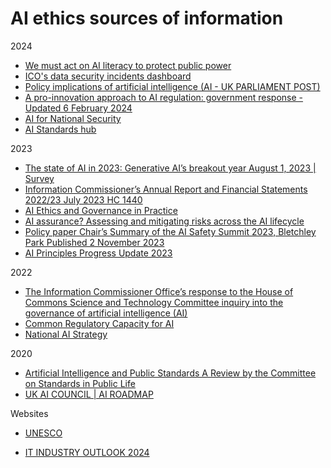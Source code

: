 
# AI ethics sources of information
2024

- [We must act on AI literacy to protect public power](https://www.jrf.org.uk/ai-for-public-good/we-must-act-on-ai-literacy-to-protect-public-power)
- [ICO's data security incidents dashboard](https://ico.org.uk/action-weve-taken/data-security-incident-trends/)
- [Policy implications of artificial intelligence (AI - UK PARLIAMENT POST)](https://researchbriefings.files.parliament.uk/documents/POST-PN-0708/POST-PN-0708.pdf)
- [A pro-innovation approach to AI regulation: government response - Updated 6 February 2024](https://www.gov.uk/government/consultations/ai-regulation-a-pro-innovation-approach-policy-proposals/outcome/a-pro-innovation-approach-to-ai-regulation-government-response)
- [AI for National Security](https://www.gchq.gov.uk/artificial-intelligence/index.html)
- [AI Standards hub](https://aistandardshub.org/guidance/the-roadmap-to-an-effective-ai-assurance-ecosystem/)

2023
- [The state of AI in 2023: Generative AI’s breakout year August 1, 2023 | Survey](https://www.mckinsey.com/capabilities/quantumblack/our-insights/the-state-of-ai-in-2023-generative-ais-breakout-year#/)
- [Information Commissioner’s Annual Report and Financial Statements 2022/23 July 2023 HC 1440](https://ico.org.uk/media/about-the-ico/documents/4025864/annual-report-2022-23.pdf)
- [AI Ethics and Governance in Practice](https://www.turing.ac.uk/sites/default/files/2023-11/ai-ethics-an-intro_0.pdf)
- [AI assurance? Assessing and mitigating risks across the AI lifecycle](https://www.adalovelaceinstitute.org/report/risks-ai-systems/)
- [Policy paper Chair’s Summary of the AI Safety Summit 2023, Bletchley Park Published 2 November 2023](https://www.gov.uk/government/publications/ai-safety-summit-2023-chairs-statement-2-november/chairs-summary-of-the-ai-safety-summit-2023-bletchley-park)
- [AI Principles Progress Update 2023](https://ai.google/static/documents/ai-principles-2023-progress-update.pdf)

2022
- [The Information Commissioner Office’s response to the House of Commons Science and Technology Committee inquiry into the governance of artificial intelligence (AI)](https://ico.org.uk/media/about-the-ico/consultation-responses/4023237/hoc-science-tech-consultation-response-20221202.pdf)
- [Common Regulatory Capacity for AI](https://www.turing.ac.uk/sites/default/files/2022-07/common_regulatory_capacity_for_ai_the_alan_turing_institute.pdf)
- [National AI Strategy](https://assets.publishing.service.gov.uk/media/614db4d1e90e077a2cbdf3c4/National_AI_Strategy_-_PDF_version.pdf)

2020
- [Artificial Intelligence and Public Standards A Review by the Committee on Standards in Public Life](https://assets.publishing.service.gov.uk/media/5e553b3486650c10ec300a0c/Web_Version_AI_and_Public_Standards.PDF)
- [UK AI COUNCIL | AI ROADMAP](https://assets.publishing.service.gov.uk/media/5ff3bc6e8fa8f53b76ccee23/AI_Council_AI_Roadmap.pdf)


Websites
- [UNESCO](https://www.unesco.org/en/artificial-intelligence/recommendation-ethics)


- [IT INDUSTRY OUTLOOK 2024](https://connect.comptia.org/content/research/it-industry-trends-analysis)

